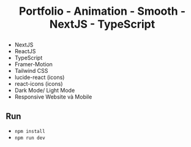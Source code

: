 # <p align="center"> Portfolio - Animation - Smooth - NextJS - TypeScript </p>  
  
- NextJS 
- ReactJS 
- TypeScript
- Framer-Motion
- Tailwind CSS
- lucide-react (icons)
- react-icons (icons)
- Dark Mode/ Light Mode
- Responsive Website và Mobile


## Run
- `npm install`
- `npm run dev`
